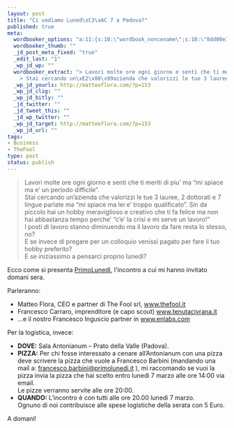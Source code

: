 ```yaml
--- 
layout: post
title: "Ci vediamo Luned\xC3\xAC 7 a Padova?"
published: true
meta: 
  wordbooker_options: "a:11:{s:18:\"wordbook_noncename\";s:10:\"8dd00e100a\";s:18:\"wordbook_page_post\";s:15:\"131388540210117\";s:18:\"wordbook_orandpage\";s:1:\"2\";s:23:\"wordbook_default_author\";s:1:\"1\";s:23:\"wordbook_extract_length\";s:3:\"256\";s:19:\"wordbook_actionlink\";s:3:\"200\";s:26:\"wordbooker_publish_default\";s:2:\"on\";s:18:\"wordbook_attribute\";s:8:\"BlogPost\";s:24:\"wordbooker_status_update\";s:2:\"on\";s:29:\"wordbooker_status_update_text\";s:26:\": Post :  %title% - %link%\";s:20:\"wordbook_comment_get\";s:2:\"on\";}"
  wordbooker_thumb: ""
  _jd_post_meta_fixed: "true"
  _edit_last: "1"
  _wp_jd_wp: ""
  wordbooker_extract: "> Lavori molte ore ogni giorno e senti che ti meriti di piu\xE2\x80\x99 ma \xE2\x80\x9Cmi spiace ma e\xE2\x80\x99 un periodo difficile\xE2\x80\x9D.  \r\n\
    > Stai cercando un\xE2\x80\x99azienda che valorizzi le tue 3 lauree, 2 dottorati e 7 lingue parlate ma \xE2\x80\x9Cmi spiace ma lei e\xE2\x80\x99 troppo qualificato\xE2\x80\x9D. Sin da picc ..."
  _wp_jd_yourls: http://matteoflora.com/?p=153
  _wp_jd_clig: ""
  _wp_jd_bitly: ""
  _jd_twitter: ""
  _jd_tweet_this: ""
  _jd_wp_twitter: ""
  _wp_jd_target: http://matteoflora.com/?p=153
  _wp_jd_url: ""
tags: 
- Business
- TheFool
type: post
status: publish
---
```

> Lavori molte ore ogni giorno e senti che ti meriti di piu’ ma “mi spiace ma e’ un periodo difficile”.  
> Stai cercando un’azienda che valorizzi le tue 3 lauree, 2 dottorati e 7 lingue parlate ma “mi spiace ma lei e’ troppo qualificato”. Sin da piccolo hai un hobby meraviglioso e creativo che ti fa felice ma non hai abbastanza tempo perche’  “c’e’ la crisi e mi serve un lavoro!”    
> I posti di lavoro stanno diminuendo ma il lavoro da fare resta lo stesso, no?  
> E se invece di pregare per un colloquio venissi pagato per fare il tuo hobby preferito?  
> E se iniziassimo a pensarci proprio lunedi?  
  
Ecco come si presenta [PrimoLunedì](http://www.primolunedi.it/), l'incontro a cui mi hanno invitato domani sera.  
  
Parleranno:  

* Matteo Flora, CEO e partner di The Fool srl, www.thefool.it
* Francesco Carraro, imprenditore (e capo scout) www.tenutacivrana.it
* …e il nostro Francesco Inguscio partner in www.enlabs.com  
  
Per la logistica, invece:  

* **DOVE:** Sala Antonianum – Prato della Valle (Padova).    
* **PIZZA:** Per chi fosse interessato a cenare all’Antonianum con una pizza deve scrivere la pizza che vuole a Francesco Barbini (mandando una mail a: francesco.barbini@primolunedi.it ), mi raccomando se vuoi la pizza invia la pizza che hai scelto entro lunedì 7 marzo alle ore 14:00 via email.  
  Le pizze verranno servite alle ore 20:00.  
* **QUANDO:** L’incontro è con tutti alle ore 20.00 lunedì 7 marzo.  
  Ognuno di noi contribuisce alle spese logistiche della serata con 5 Euro.

A domani!
